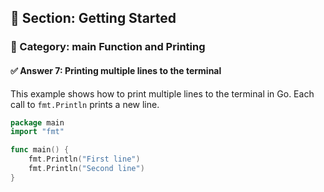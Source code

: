 ## 📘 Section: Getting Started  
### 🔹 Category: main Function and Printing  
#### ✅ Answer 7: Printing multiple lines to the terminal

This example shows how to print multiple lines to the terminal in Go. Each call to `fmt.Println` prints a new line.

```go
package main
import "fmt"

func main() {
    fmt.Println("First line")
    fmt.Println("Second line")
}
```
